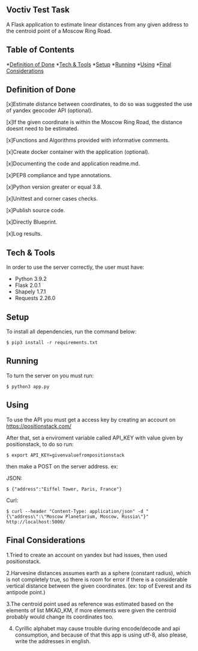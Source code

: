## Voctiv Test Task 
A Flask application to estimate linear distances from any given address to the centroid point of a Moscow Ring Road.

## Table of Contents
*[Definition of Done](#definition-of-done)
*[Tech & Tools](#tech-&-tools)
*[Setup](#setup)
*[Running](#running)
*[Using](#using)
*[Final Considerations](#final-considerations)

## Definition of Done
[x]Estimate distance between coordinates, to do so was suggested the use of yandex geocoder API (optional).

[x]If the given coordinate is within the Moscow Ring Road, the distance doesnt need to be estimated.

[x]Functions and Algorithms provided with informative comments.

[x]Create docker container with the application (optional).

[x]Documenting the code and application readme.md.

[x]PEP8 compliance and type annotations.

[x]Python version greater or equal 3.8.

[x]Unittest and corner cases checks.

[x]Publish source code.

[x]Directly Blueprint.

[x]Log results.


## Tech & Tools
In order to use the server correctly, the user must have:

* Python 3.9.2
* Flask 2.0.1
* Shapely 1.7.1
* Requests 2.26.0

## Setup
To install all dependencies, run the command below:
```
$ pip3 install -r requirements.txt
```
## Running
To turn the server on you must run:
```
$ python3 app.py
```

## Using
To use the API you must get a access key by creating an account on https://positionstack.com/

After that, set a enviroment variable called API_KEY with value given by positionstack, to do so run:
```
$ export API_KEY=givenvaluefrompositionstack
```

then make a POST on the server address. ex: 

JSON:
```
$ {"address":"Eiffel Tower, Paris, France"}
```

Curl:
```
$ curl --header "Content-Type: application/json" -d "{\"address\":\"Moscow Planetarium, Moscow, Russia\"}" http://localhost:5000/
```

## Final Considerations
1.Tried to create an account on yandex but had issues, then used positionstack.

2.Harvesine distances assumes earth as a sphere (constant radius), which is not completely true, so there is room for error if there is a considerable vertical distance between the given coordinates. (ex: top of Everest and its antipode point.)

3.The centroid point used as reference was estimated based on the elements of list MKAD_KM, if more elements were given the centroid probably would change its coordinates too.

4. Cyrillic alphabet may cause trouble during encode/decode and api consumption, and because of that this app is using utf-8, also please, write the addresses in english.